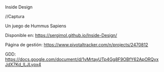 Inside Design

//Captura

Un juego de Hummus Sapiens

Disponible en: https://sergimol.github.io/Inside-Design/

Página de gestión: https://www.pivotaltracker.com/n/projects/2470812

GDD: https://docs.google.com/document/d/1yMrtayUTp4Gg8F9OBfY62ApORQyxJdX7Kd_lLJLypx4